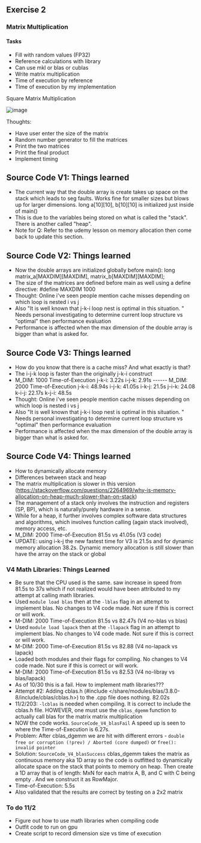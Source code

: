 ## Exercise 2

### Matrix Multiplication

#### Tasks
* Fill with random values (FP32)
* Reference calculations with library
* Can use mkl or blas or cublas
* Write matrix multiplication
* Time of execution by reference
* TIme of execution by my implementation


Square Matrix Multiplication

![image](https://github.com/Q-SKADOO/cpp-exercises/assets/112571800/bcc31ad2-3237-46e1-892e-f7dd9ebc2b5a)


Thoughts:
* Have user enter the size of the matrix
* Random number generator to fill the matrices
* Print the two matrices
* Print the final product
* Implement timing

## Source Code V1: Things learned
* The current way that the double array is create takes up space on the stack which leads to seg faults. Works fine for smaller sizes but blows up for larger dimensions. long a[10][10], b[10][10] is initialized just inside of main()
* This is due to the variables being stored on what is called the "stack". There is another called "heap".
* Note for Q: Refer to the udemy lesson on memory allocation then come back to update this section.

## Source Code V2: Things learned
* Now the double arrays are initialized globally before main(): long matrix_a[MAXDIM][MAXDIM], matrix_b[MAXDIM][MAXDIM];
* The size of the matrices are defined before main as well using a define directive: #define MAXDIM 1000
* Thought: Online i've seen people mention cache misses depending on which loop is nested i vs j
* Also "It is well known that j-k-i loop nest is optimal in this situation. " Needs personal investigating to determine current loop structure vs "optimal" then performance evaluation
* Performance is affected when the max dimension of the double array is bigger than what is asked for.

## Source Code V3: Things learned
* How do you know that there is a cache miss? And what exactly is that?
* The i-j-k loop is faster than the originally j-k-i construct
* M_DIM: 1000 Time-of-Execution j-k-i: 3.22s i-j-k: 2.91s ------ M_DIM: 2000 Time-of-Execution j-k-i: 48.94s i-j-k: 41.05s i-k-j: 21.5s j-i-k: 24.08 k-i-j: 22.17s k-j-i: 48.5s
* Thought: Online i've seen people mention cache misses depending on which loop is nested i vs j
* Also "It is well known that j-k-i loop nest is optimal in this situation. " Needs personal investigating to determine current loop structure vs "optimal" then performance evaluation
* Performance is affected when the max dimension of the double array is bigger than what is asked for.

## Source Code V4: Things learned
* How to dynamically allocate memory
* Differences between stack and heap
* The matrix multiplication is slower in this version (https://stackoverflow.com/questions/2264969/why-is-memory-allocation-on-heap-much-slower-than-on-stack)
* The management of a stack only involves the instruction and registers (SP, BP), which is naturally/purely hardware in a sense.
* While for a heap, it further involves complex software data structures and algorithms, which involves function calling (again stack involved), memory access, etc.
* M_DIM: 2000 Time-of-Execution 81.5s vs 41.05s (V3 code)
* UPDATE: using i-k-j the new fastest time for V3 is 21.5s and for dynamic memory allocation 38.2s. Dynamic memory allocation is still slower than have the array on the stack or global

### V4 Math Libraries: Things Learned
* Be sure that the CPU used is the same. saw increase in speed from 81.5s to 37s which if not realized would have been attributed to my attempt at calling math libraries.
* Used `module load blas` then at the `-lblas` flag in an attempt to implement blas. No changes to V4 code made. Not sure if this is correct or will work.
* M-DIM: 2000 Time-of-Execution 81.5s vs 82.47s (V4 no-blas vs blas)
* Used `module load lapack` then at the `-llapack` flag in an attempt to implement blas. No changes to V4 code made. Not sure if this is correct or will work.
* M-DIM: 2000 Time-of-Execution 81.5s vs 82.88 (V4 no-lapack vs lapack)
* Loaded both modules and their flags for compiling. No changes to V4 code made. Not sure if this is correct or will work.
* M-DIM: 2000 Time-of-Execution 81.5s vs 82.53 (V4 no-libray vs blas/lapack)
* As of 10/30 this is a fail. How to implement math libraries???
* Attempt #2: Adding cblas.h (#include </share/modules/blas/3.8.0-8/include/cblas/cblas.h>) to the .cpp file does nothing. 82.02s
* 11/2/203: `-lcblas` is needed when compiling. It is correct to include the cblas.h file. HOWEVER, one must use the `cblas_dgemm` function to actually call blas for the matrix matrix multiplication
* NOW the code works. `SourceCode_V4_blasFail` A speed up is seen to where the Time-of-Execution is 6.27s.
* Problem: After cblas_dgemm we are hit with different errors - `double free or corruption (!prev) / Aborted (core dumped)` or `free(): invalid pointer`
* Solution: `SourceCode_V4_blasSuccess` cblas_dgemm takes the matrix as continuous memory aka 1D array so the code is outfitted to dynamically allocate space on the stack that points to memory on heap. Then create a 1D array that is of length: MxN for each matrix A, B, and C with C being empty . And we construct it as RowMajor.
* Time-of-Execution: 5.5s
* Also validated that the results are correct by testing on a 2x2 matrix


### To do 11/2
* Figure out how to use math libraries when compiling code
* Outfit code to run on gpu 
* Create script to record dimension size vs time of execution

